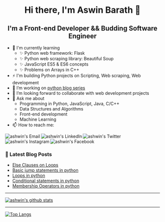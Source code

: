 <h1 align="center"> Hi there, I'm Aswin Barath 👋</h1>

<h2 align="center"> I'm a Front-end Developer && Budding Software Engineer</h2>


- 🌱 I'm currently learning
    - ✨ Python web framework: Flask
    - ✨ Python web scraping library: Beautiful Soup
    - ✨ JavaScript ES5 & ES6 concepts
    - ✨ Problems on Arrays in C++
- ⚡ I'm building Python projects on Scripting, Web scraping, Web development
- 🔭 I’m working on [python blog series](https://dev.to/aswin2001barath/series/10416)
- 👯 I’m looking forward to collaborate with web development projects
- 💬 Ask me about
    - Programming in Python, JavaScript, Java, C/C++
    - Data Structures and Algorithms
    - Front-end development
    - Machine Learning 
- 📫 How to reach me:

<a href="mailto:aswin2001barath@gmail.com">
  <img align="left" alt="ashwin's Email" src="https://img.icons8.com/bubbles/50/000000/gmail.png"/>
</a>

<a href="https://www.linkedin.com/in/aswim-barath/">
  <img align="left" alt="ashwin's LinkedIn" src="https://img.icons8.com/bubbles/50/000000/linkedin.png"/>
</a>

<a href="https://twitter.com/AswinBarath2">
  <img align="left" alt="ashwin's Twitter" src="https://img.icons8.com/bubbles/50/000000/twitter.png"/>
</a>

<a href="https://instagram.com/ashwin_26.4">
  <img align="left" alt="ashwin's Instagram" src="https://img.icons8.com/bubbles/50/000000/instagram.png"/>
</a>

<a href="https://www.facebook.com/profile.php?id=100011683902531">
  <img align="left" alt="ashwin's Facebook" src="https://img.icons8.com/bubbles/50/000000/facebook.png"/>
</a>


<br>
<br>

### 📕 Latest Blog Posts
<!-- BLOG-POST-LIST:START -->
- [Else Clauses on Loops](https://dev.to/aswin2001barath/else-clauses-on-loops-54je)
- [Basic jump statements in python](https://dev.to/aswin2001barath/break-and-continue-statements-in-python-2bka)
- [Loops in python](https://dev.to/aswin2001barath/loops-in-python-24ah)
- [Conditional statements in python](https://dev.to/aswin2001barath/conditional-statements-in-python-4g18)
- [Membership Operators in python](https://dev.to/aswin2001barath/membership-operators-in-python-f3d)
<!-- BLOG-POST-LIST:END -->

---

[![ashwin's github stats](https://github-readme-stats.vercel.app/api?username=AswinBarath&show_icons=true&theme=gruvbox)](https://github.com/anuraghazra/github-readme-stats)

---

[![Top Langs](https://github-readme-stats.vercel.app/api/top-langs/?username=AswinBarath&layout=compact)](https://github.com/anuraghazra/github-readme-stats)

<!--
**AswinBarath/AswinBarath** is a ✨ _special_ ✨ repository because its `README.md` (this file) appears on your GitHub profile.

Here are some ideas to get you started:

- 🔭 I’m currently working on ...
- 🌱 I’m currently learning ...
- 👯 I’m looking to collaborate on ...
- 🤔 I’m looking for help with ...
- 💬 Ask me about ...
- 📫 How to reach me: ...
- 😄 Pronouns: ...
- ⚡ Fun fact: ...
-->
